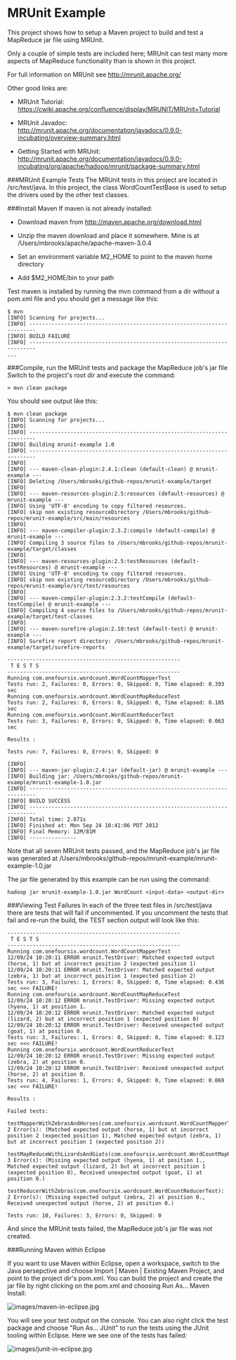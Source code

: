 MRUnit Example
==============================

This project shows how to setup a Maven project to build and test a MapReduce jar file using MRUnit.  

Only a couple of simple tests are included here; MRUnit can test many more aspects of MapReduce functionality than is shown in this project.

For full information on MRUnit see http://mrunit.apache.org/

Other good links are:

* MRUnit Tutorial:	https://cwiki.apache.org/confluence/display/MRUNIT/MRUnit+Tutorial

* MRUnit Javadoc:	http://mrunit.apache.org/documentation/javadocs/0.9.0-incubating/overview-summary.html

* Getting Started with MRUnit: http://mrunit.apache.org/documentation/javadocs/0.9.0-incubating/org/apache/hadoop/mrunit/package-summary.html


###MRUnit Example Tests
The MRUnit tests in this project are located in /src/test/java. In this project, the class WordCountTestBase is used to setup the drivers used by the other test classes.



###Install Maven
If maven is not already installed:

* Download maven from http://maven.apache.org/download.html

* Unzip the maven download and place it somewhere.  Mine is at /Users/mbrooks/apache/apache-maven-3.0.4

* Set an environment variable M2_HOME to point to the maven home directory

* Add $M2_HOME/bin to your path

Test maven is installed by running the mvn command from a dir without a pom.xml file and you should get a message like this:

	$ mvn
	[INFO] Scanning for projects...
	[INFO] ------------------------------------------------------------------------
	[INFO] BUILD FAILURE
	[INFO] ------------------------------------------------------------------------
	...
	

###Compile, run the MRUnit tests and package the MapReduce job's jar file
Switch to the project's root dir and execute the command: 

	> mvn clean package
	
You should see output like this:

	$ mvn clean package
	[INFO] Scanning for projects...
	[INFO]                                                                         
	[INFO] ------------------------------------------------------------------------
	[INFO] Building mrunit-example 1.0
	[INFO] ------------------------------------------------------------------------
	[INFO] 
	[INFO] --- maven-clean-plugin:2.4.1:clean (default-clean) @ mrunit-example ---
	[INFO] Deleting /Users/mbrooks/github-repos/mrunit-example/target
	[INFO] 
	[INFO] --- maven-resources-plugin:2.5:resources (default-resources) @ mrunit-example ---
	[INFO] Using 'UTF-8' encoding to copy filtered resources.
	[INFO] skip non existing resourceDirectory /Users/mbrooks/github-repos/mrunit-example/src/main/resources
	[INFO] 
	[INFO] --- maven-compiler-plugin:2.3.2:compile (default-compile) @ mrunit-example ---
	[INFO] Compiling 3 source files to /Users/mbrooks/github-repos/mrunit-example/target/classes
	[INFO] 
	[INFO] --- maven-resources-plugin:2.5:testResources (default-testResources) @ mrunit-example ---
	[INFO] Using 'UTF-8' encoding to copy filtered resources.
	[INFO] skip non existing resourceDirectory /Users/mbrooks/github-repos/mrunit-example/src/test/resources
	[INFO] 
	[INFO] --- maven-compiler-plugin:2.3.2:testCompile (default-testCompile) @ mrunit-example ---
	[INFO] Compiling 4 source files to /Users/mbrooks/github-repos/mrunit-example/target/test-classes
	[INFO] 
	[INFO] --- maven-surefire-plugin:2.10:test (default-test) @ mrunit-example ---
	[INFO] Surefire report directory: /Users/mbrooks/github-repos/mrunit-example/target/surefire-reports

	-------------------------------------------------------
	 T E S T S
	-------------------------------------------------------
	Running com.onefoursix.wordcount.WordCountMapperTest
	Tests run: 2, Failures: 0, Errors: 0, Skipped: 0, Time elapsed: 0.393 sec
	Running com.onefoursix.wordcount.WordCountMapReduceTest
	Tests run: 2, Failures: 0, Errors: 0, Skipped: 0, Time elapsed: 0.105 sec
	Running com.onefoursix.wordcount.WordCountReducerTest
	Tests run: 3, Failures: 0, Errors: 0, Skipped: 0, Time elapsed: 0.063 sec

	Results :

	Tests run: 7, Failures: 0, Errors: 0, Skipped: 0

	[INFO] 
	[INFO] --- maven-jar-plugin:2.4:jar (default-jar) @ mrunit-example ---
	[INFO] Building jar: /Users/mbrooks/github-repos/mrunit-example/mrunit-example-1.0.jar
	[INFO] ------------------------------------------------------------------------
	[INFO] BUILD SUCCESS
	[INFO] ------------------------------------------------------------------------
	[INFO] Total time: 2.871s
	[INFO] Finished at: Mon Sep 24 10:41:06 PDT 2012
	[INFO] Final Memory: 12M/81M
	[INFO] ---------------
	
Note that all seven MRUnit tests passed, and the MapReduce job's jar file was generated at /Users/mbrooks/github-repos/mrunit-example/mrunit-example-1.0.jar

The jar file generated by this example can be run using the command:

	hadoop jar mrunit-example-1.0.jar WordCount <input-data> <output-dir>


###Viewing Test Failures
In each of the three test files in /src/test/java there are tests that will fail if uncommented.  If you uncomment the tests that fail and re-run the build, the TEST section output will look like this:


	-------------------------------------------------------
	 T E S T S
	-------------------------------------------------------
	Running com.onefoursix.wordcount.WordCountMapperTest
	12/09/24 10:20:11 ERROR mrunit.TestDriver: Matched expected output (horse, 1) but at incorrect position 2 (expected position 1)
	12/09/24 10:20:11 ERROR mrunit.TestDriver: Matched expected output (zebra, 1) but at incorrect position 1 (expected position 2)
	Tests run: 3, Failures: 1, Errors: 0, Skipped: 0, Time elapsed: 0.436 sec <<< FAILURE!
	Running com.onefoursix.wordcount.WordCountMapReduceTest
	12/09/24 10:20:12 ERROR mrunit.TestDriver: Missing expected output (hyena, 1) at position 1.
	12/09/24 10:20:12 ERROR mrunit.TestDriver: Matched expected output (lizard, 2) but at incorrect position 1 (expected position 0)
	12/09/24 10:20:12 ERROR mrunit.TestDriver: Received unexpected output (goat, 1) at position 0.
	Tests run: 3, Failures: 1, Errors: 0, Skipped: 0, Time elapsed: 0.123 sec <<< FAILURE!
	Running com.onefoursix.wordcount.WordCountReducerTest
	12/09/24 10:20:12 ERROR mrunit.TestDriver: Missing expected output (zebra, 2) at position 0.
	12/09/24 10:20:12 ERROR mrunit.TestDriver: Received unexpected output (horse, 2) at position 0.
	Tests run: 4, Failures: 1, Errors: 0, Skipped: 0, Time elapsed: 0.069 sec <<< FAILURE!

	Results :

	Failed tests:   
	  testMapperWithZebrasAndHorses(com.onefoursix.wordcount.WordCountMapperTest): 2 Error(s): (Matched expected output (horse, 1) but at incorrect position 2 (expected position 1), Matched expected output (zebra, 1) but at incorrect position 1 (expected position 2))
	  testMapReduceWithLizardsAndGiats(com.onefoursix.wordcount.WordCountMapReduceTest): 3 Error(s): (Missing expected output (hyena, 1) at position 1., Matched expected output (lizard, 2) but at incorrect position 1 (expected position 0), Received unexpected output (goat, 1) at position 0.)
	  testReducerWithZebras(com.onefoursix.wordcount.WordCountReducerTest): 2 Error(s): (Missing expected output (zebra, 2) at position 0., Received unexpected output (horse, 2) at position 0.)

	Tests run: 10, Failures: 3, Errors: 0, Skipped: 0


And since the MRUnit tests failed, the MapReduce job's jar file was not created.


###Running Maven within Eclipse


If you want to use Maven within Eclipse, open a workspace, switch to the Java persepctive and choose Import | Maven | Existing Maven Project, and point to the project dir's pom.xml.  You can build the project and create the jar file by right clicking on the pom.xml and choosing Run As... Maven Install:

![images/maven-in-eclipse.jpg](images/maven-in-eclipse.jpg)


You will  see your test output on the console. You can also right click the test package and choose "Run As... JUnit" to run the tests using the JUnit tooling within Eclipse.  Here we see one of the tests has failed:

![images/junit-in-eclipse.jpg](images/junit-in-eclipse.jpg)

